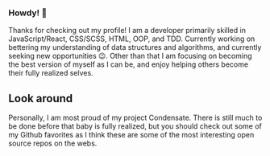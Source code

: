 ### Howdy! 👋

Thanks for checking out my profile! I am a developer primarily skilled in JavaScript/React, CSS/SCSS, HTML, OOP, and TDD. Currently working on bettering my understanding of data structures and algorithms, and currently seeking new opportunities 😉. Other than that I am focusing on becoming the best version of myself as I can be, and enjoy helping others become their fully realized selves.

## Look around
Personally, I am most proud of my project Condensate. There is still much to be done before that baby is fully realized, but you should check out some of my Github favorites as I think these are some of the most interesting open source repos on the webs. 


<!--
**JamesRexMiller4/JamesRexMiller4** is a ✨ _special_ ✨ repository because its `README.md` (this file) appears on your GitHub profile.

Here are some ideas to get you started:

- 🔭 I’m currently working on ...
- 🌱 I’m currently learning ...
- 👯 I’m looking to collaborate on ...
- 🤔 I’m looking for help with ...
- 💬 Ask me about ...
- 📫 How to reach me: ...
- 😄 Pronouns: ...
- ⚡ Fun fact: ...
-->
